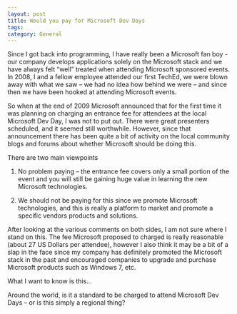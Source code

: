```yaml
---
layout: post
title: Would you pay for Microsoft Dev Days
tags: 
category: General
---
```

Since I got back into programming, I have really been a Microsoft fan boy - our company develops applications solely on the Microsoft stack and we have always felt “well” treated when attending Microsoft sponsored events. In 2008, I and a fellow employee attended our first TechEd, we were blown away with what we saw – we had no idea how behind we were – and since then we have been hooked at attending Microsoft events.

So when at the end of 2009 Microsoft announced that for the first time it was planning on charging an entrance fee for attendees at the local Microsoft Dev Day, I was not to put out. There were great presenters scheduled, and it seemed still worthwhile. However, since that announcement there has been quite a bit of activity on the local community blogs and forums about whether Microsoft should be doing this.

There are two main viewpoints  

1) No problem paying – the entrance fee covers only a small portion of the event and you will still be gaining huge value in learning the new Microsoft technologies.  

2) We should not be paying for this since we promote Microsoft technologies, and this is really a platform to market and promote a specific vendors products and solutions.  

After looking at the various comments on both sides, I am not sure where I stand on this. The fee Microsoft proposed to charged is really reasonable (about 27 US Dollars per attendee), however I also think it may be a bit of a slap in the face since my company has definitely promoted the Microsoft stack in the past and encouraged companies to upgrade and purchase Microsoft products such as Windows 7, etc.

What I want to know is this…  

Around the world, is it a standard to be charged to attend Microsoft Dev Days – or is this simply a regional thing?  
